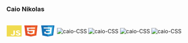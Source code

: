 ### Caio Nikolas

<div style="display: inline_block"><br>
  <img align="center" alt="caio-Js" height="30" width="40" src="https://raw.githubusercontent.com/devicons/devicon/master/icons/javascript/javascript-plain.svg">
  <img align="center" alt="caio-React" height="30" width="40" src="https://raw.githubusercontent.com/devicons/devicon/master/icons/html5/html5-original.svg">
  <img align="center" alt="caio-CSS" height="30" width="40" src="https://raw.githubusercontent.com/devicons/devicon/master/icons/css3/css3-original.svg">
  <img align="center" alt="caio-CSS" height="30" width="40" src="https://cdn.jsdelivr.net/gh/devicons/devicon/icons/mysql/mysql-original.svg">
  <img align="center" alt="caio-CSS" height="30" width="40" src="https://cdn.jsdelivr.net/gh/devicons/devicon/icons/postgresql/postgresql-original.svg">
  <img align="center" alt="caio-CSS" height="30" width="40" src="https://cdn.jsdelivr.net/gh/devicons/devicon/icons/nodejs/nodejs-original.svg">
  <img align="center" alt="caio-CSS" height="30" width="40" src="https://upload.wikimedia.org/wikipedia/commons/9/91/QGIS_logo_new.svg">
</div>
<!--  --!>


